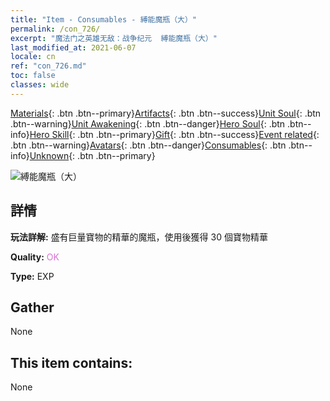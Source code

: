 ```yaml
---
title: "Item - Consumables - 縛能魔瓶（大）"
permalink: /con_726/
excerpt: "魔法门之英雄无敌：战争纪元  縛能魔瓶（大）"
last_modified_at: 2021-06-07
locale: cn
ref: "con_726.md"
toc: false
classes: wide
---
```

 [Materials](/ItemsCN/){: .btn .btn--primary}[Artifacts](/ItemsCN/Artifacts/){: .btn .btn--success}[Unit Soul](/ItemsCN/UnitSoul/){: .btn .btn--warning}[Unit Awakening](/ItemsCN/UnitAwakening/){: .btn .btn--danger}[Hero Soul](/ItemsCN/HeroSoul/){: .btn .btn--info}[Hero Skill](/ItemsCN/HeroSkill/){: .btn .btn--primary}[Gift](/ItemsCN/Gift/){: .btn .btn--success}[Event related](/ItemsCN/Events/){: .btn .btn--warning}[Avatars](/ItemsCN/Avatars/){: .btn .btn--danger}[Consumables](/ItemsCN/Consumables/){: .btn .btn--info}[Unknown](/ItemsCN/Unknown/){: .btn .btn--primary}

 ![縛能魔瓶（大）](/images/t/i_522.png)

## 詳情
 **玩法詳解:** 盛有巨量寶物的精華的魔瓶，使用後獲得 30 個寶物精華

 **Quality:** <span style="color: #DA70D6">OK</span>

 **Type:** EXP

## Gather

  None

## This item contains:

  None


